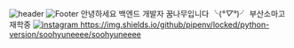 
![header](https://capsule-render.vercel.app/api?type=slice&color=auto&height=88&section=header&text=SOOHYUNEEEE&fontSize=80)
![Footer](https://capsule-render.vercel.app/api?type=waving&color=auto&height=200&section=footer)
안녕하세요 백엔드 개발자 꿈나무입니다 ╰(*°▽°*)╯
부산소마고 재학중
<a href="https://www.instagram.com/soohyuneeee">
  <img src="https://img.shields.io/badge/-Instagram-dd2a7b?style=flat-square&logo=instagram&logoColor=white&link=https://www.instagram.com/joongbin4337?"  alt="instagram" /> </a>
  https://img.shields.io/github/pipenv/locked/python-version/soohyuneeee/soohyuneeee
 



